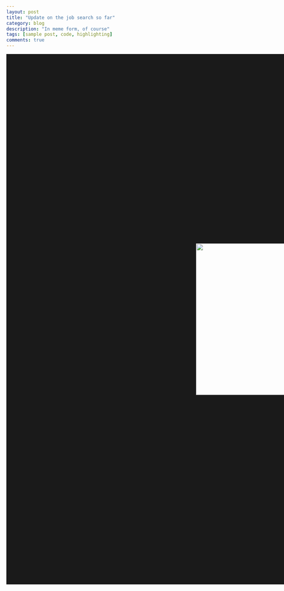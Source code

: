 ```yaml
---
layout: post
title: "Update on the job search so far"
category: blog
description: "In meme form, of course"
tags: [sample post, code, highlighting]
comments: true
---
```

<img src="{{ site.url }}/images/jobsearchsofar.jpg" HEIGHT="400" WIDTH="600" BORDER="500" ALIGN="middle"> 


